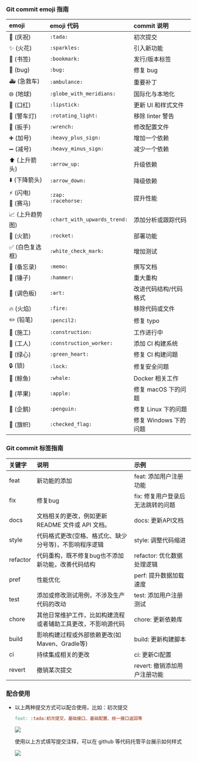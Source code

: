 ### Git commit emoji 指南

<table>
<thead>
<tr>
<th align="left">emoji</th>
<th align="left">emoji 代码</th>
<th align="left">commit 说明</th>
</tr>
</thead>
<tbody>
<tr>
<td align="left"><g-emoji class="g-emoji" alias="tada" fallback-src="https://github.githubassets.com/images/icons/emoji/unicode/1f389.png">🎉</g-emoji> (庆祝)</td>
<td align="left"><code>:tada:</code></td>
<td align="left">初次提交</td>
</tr>
<tr>
<td align="left"><g-emoji class="g-emoji" alias="sparkles" fallback-src="https://github.githubassets.com/images/icons/emoji/unicode/2728.png">✨</g-emoji> (火花)</td>
<td align="left"><code>:sparkles:</code></td>
<td align="left">引入新功能</td>
</tr>
<tr>
<td align="left"><g-emoji class="g-emoji" alias="bookmark" fallback-src="https://github.githubassets.com/images/icons/emoji/unicode/1f516.png">🔖</g-emoji> (书签)</td>
<td align="left"><code>:bookmark:</code></td>
<td align="left">发行/版本标签</td>
</tr>
<tr>
<td align="left"><g-emoji class="g-emoji" alias="bug" fallback-src="https://github.githubassets.com/images/icons/emoji/unicode/1f41b.png">🐛</g-emoji> (bug)</td>
<td align="left"><code>:bug:</code></td>
<td align="left">修复 bug</td>
</tr>
<tr>
<td align="left"><g-emoji class="g-emoji" alias="ambulance" fallback-src="https://github.githubassets.com/images/icons/emoji/unicode/1f691.png">🚑</g-emoji> (急救车)</td>
<td align="left"><code>:ambulance:</code></td>
<td align="left">重要补丁</td>
</tr>
<tr>
<td align="left"><g-emoji class="g-emoji" alias="globe_with_meridians" fallback-src="https://github.githubassets.com/images/icons/emoji/unicode/1f310.png">🌐</g-emoji> (地球)</td>
<td align="left"><code>:globe_with_meridians:</code></td>
<td align="left">国际化与本地化</td>
</tr>
<tr>
<td align="left"><g-emoji class="g-emoji" alias="lipstick" fallback-src="https://github.githubassets.com/images/icons/emoji/unicode/1f484.png">💄</g-emoji> (口红)</td>
<td align="left"><code>:lipstick:</code></td>
<td align="left">更新 UI 和样式文件</td>
</tr>
<tr>
<td align="left"><g-emoji class="g-emoji" alias="rotating_light" fallback-src="https://github.githubassets.com/images/icons/emoji/unicode/1f6a8.png">🚨</g-emoji> (警车灯)</td>
<td align="left"><code>:rotating_light:</code></td>
<td align="left">移除 linter 警告</td>
</tr>
<tr>
<td align="left"><g-emoji class="g-emoji" alias="wrench" fallback-src="https://github.githubassets.com/images/icons/emoji/unicode/1f527.png">🔧</g-emoji> (扳手)</td>
<td align="left"><code>:wrench:</code></td>
<td align="left">修改配置文件</td>
</tr>
<tr>
<td align="left"><g-emoji class="g-emoji" alias="heavy_plus_sign" fallback-src="https://github.githubassets.com/images/icons/emoji/unicode/2795.png">➕</g-emoji> (加号)</td>
<td align="left"><code>:heavy_plus_sign:</code></td>
<td align="left">增加一个依赖</td>
</tr>
<tr>
<td align="left"><g-emoji class="g-emoji" alias="heavy_minus_sign" fallback-src="https://github.githubassets.com/images/icons/emoji/unicode/2796.png">➖</g-emoji> (减号)</td>
<td align="left"><code>:heavy_minus_sign:</code></td>
<td align="left">减少一个依赖</td>
</tr>
<tr>
<td align="left"><g-emoji class="g-emoji" alias="arrow_up" fallback-src="https://github.githubassets.com/images/icons/emoji/unicode/2b06.png">⬆️</g-emoji> (上升箭头)</td>
<td align="left"><code>:arrow_up:</code></td>
<td align="left">升级依赖</td>
</tr>
<tr>
<td align="left"><g-emoji class="g-emoji" alias="arrow_down" fallback-src="https://github.githubassets.com/images/icons/emoji/unicode/2b07.png">⬇️</g-emoji> (下降箭头)</td>
<td align="left"><code>:arrow_down:</code></td>
<td align="left">降级依赖</td>
</tr>
<tr>
<td align="left"><g-emoji class="g-emoji" alias="zap" fallback-src="https://github.githubassets.com/images/icons/emoji/unicode/26a1.png">⚡️</g-emoji> (闪电)<br><g-emoji class="g-emoji" alias="racehorse" fallback-src="https://github.githubassets.com/images/icons/emoji/unicode/1f40e.png">🐎</g-emoji> (赛马)</td>
<td align="left"><code>:zap:</code><br><code>:racehorse:</code></td>
<td align="left">提升性能</td>
</tr>
<tr>
<td align="left"><g-emoji class="g-emoji" alias="chart_with_upwards_trend" fallback-src="https://github.githubassets.com/images/icons/emoji/unicode/1f4c8.png">📈</g-emoji> (上升趋势图)</td>
<td align="left"><code>:chart_with_upwards_trend:</code></td>
<td align="left">添加分析或跟踪代码</td>
</tr>
<tr>
<td align="left"><g-emoji class="g-emoji" alias="rocket" fallback-src="https://github.githubassets.com/images/icons/emoji/unicode/1f680.png">🚀</g-emoji> (火箭)</td>
<td align="left"><code>:rocket:</code></td>
<td align="left">部署功能</td>
</tr>
<tr>
<td align="left"><g-emoji class="g-emoji" alias="white_check_mark" fallback-src="https://github.githubassets.com/images/icons/emoji/unicode/2705.png">✅</g-emoji> (白色复选框)</td>
<td align="left"><code>:white_check_mark:</code></td>
<td align="left">增加测试</td>
</tr>
<tr>
<td align="left"><g-emoji class="g-emoji" alias="memo" fallback-src="https://github.githubassets.com/images/icons/emoji/unicode/1f4dd.png">📝</g-emoji> (备忘录)</td>
<td align="left"><code>:memo:</code></td>
<td align="left">撰写文档</td>
</tr>
<tr>
<td align="left"><g-emoji class="g-emoji" alias="hammer" fallback-src="https://github.githubassets.com/images/icons/emoji/unicode/1f528.png">🔨</g-emoji> (锤子)</td>
<td align="left"><code>:hammer:</code></td>
<td align="left">重大重构</td>
</tr>
<tr>
<td align="left"><g-emoji class="g-emoji" alias="art" fallback-src="https://github.githubassets.com/images/icons/emoji/unicode/1f3a8.png">🎨</g-emoji> (调色板)</td>
<td align="left"><code>:art:</code></td>
<td align="left">改进代码结构/代码格式</td>
</tr>
<tr>
<td align="left"><g-emoji class="g-emoji" alias="fire" fallback-src="https://github.githubassets.com/images/icons/emoji/unicode/1f525.png">🔥</g-emoji> (火焰)</td>
<td align="left"><code>:fire:</code></td>
<td align="left">移除代码或文件</td>
</tr>
<tr>
<td align="left"><g-emoji class="g-emoji" alias="pencil2" fallback-src="https://github.githubassets.com/images/icons/emoji/unicode/270f.png">✏️</g-emoji> (铅笔)</td>
<td align="left"><code>:pencil2:</code></td>
<td align="left">修复 typo</td>
</tr>
<tr>
<td align="left"><g-emoji class="g-emoji" alias="construction" fallback-src="https://github.githubassets.com/images/icons/emoji/unicode/1f6a7.png">🚧</g-emoji> (施工)</td>
<td align="left"><code>:construction:</code></td>
<td align="left">工作进行中</td>
</tr>
<tr>
<td align="left"><g-emoji class="g-emoji" alias="construction_worker_man" fallback-src="https://github.githubassets.com/images/icons/emoji/unicode/1f477.png">👷</g-emoji> (工人)</td>
<td align="left"><code>:construction_worker:</code></td>
<td align="left">添加 CI 构建系统</td>
</tr>
<tr>
<td align="left"><g-emoji class="g-emoji" alias="green_heart" fallback-src="https://github.githubassets.com/images/icons/emoji/unicode/1f49a.png">💚</g-emoji> (绿心)</td>
<td align="left"><code>:green_heart:</code></td>
<td align="left">修复 CI 构建问题</td>
</tr>
<tr>
<td align="left"><g-emoji class="g-emoji" alias="lock" fallback-src="https://github.githubassets.com/images/icons/emoji/unicode/1f512.png">🔒</g-emoji> (锁)</td>
<td align="left"><code>:lock:</code></td>
<td align="left">修复安全问题</td>
</tr>
<tr>
<td align="left"><g-emoji class="g-emoji" alias="whale" fallback-src="https://github.githubassets.com/images/icons/emoji/unicode/1f433.png">🐳</g-emoji> (鲸鱼)</td>
<td align="left"><code>:whale:</code></td>
<td align="left">Docker 相关工作</td>
</tr>
<tr>
<td align="left"><g-emoji class="g-emoji" alias="apple" fallback-src="https://github.githubassets.com/images/icons/emoji/unicode/1f34e.png">🍎</g-emoji> (苹果)</td>
<td align="left"><code>:apple:</code></td>
<td align="left">修复 macOS 下的问题</td>
</tr>
<tr>
<td align="left"><g-emoji class="g-emoji" alias="penguin" fallback-src="https://github.githubassets.com/images/icons/emoji/unicode/1f427.png">🐧</g-emoji> (企鹅)</td>
<td align="left"><code>:penguin:</code></td>
<td align="left">修复 Linux 下的问题</td>
</tr>
<tr>
<td align="left"><g-emoji class="g-emoji" alias="checkered_flag" fallback-src="https://github.githubassets.com/images/icons/emoji/unicode/1f3c1.png">🏁</g-emoji> (旗帜)</td>
<td align="left"><code>:checked_flag:</code></td>
<td align="left">修复 Windows 下的问题</td>
</tr>
</tbody>
</table>


### Git commit 标签指南

<table>
<thead>
<tr>
<th align="left">关键字</th>
<th align="left">说明</th>
<th align="left">示例</th>
</tr>
</thead>
<tbody>
<tr>
<td align="left">feat</td>
<td align="left">新功能的添加</td>
<td align="left">feat: 添加用户注册功能</td>
</tr>

<tr>
<td align="left">fix</td>
<td align="left">修复bug</td>
<td align="left">fix: 修复用户登录后无法跳转的问题</td>
</tr>

<tr>
<td align="left">docs</td>
<td align="left">文档相关的更改，例如更新 README 文件或 API 文档。</td>
<td align="left">docs: 更新API文档</td>
</tr>

<tr>
<td align="left">style</td>
<td align="left">代码格式更改(空格、格式化、缺少分号等)，不影响程序逻辑</td>
<td align="left">style: 调整代码缩进</td>
</tr>

<tr>
<td align="left">refactor</td>
<td align="left">代码重构，既不修复bug也不添加新功能，改善代码结构</td>
<td align="left">refactor: 优化数据处理逻辑</td>
</tr>

<tr>
<td align="left">pref</td>
<td align="left">性能优化</td>
<td align="left">perf: 提升数据加载速度</td>
</tr>

<tr>
<td align="left">test</td>
<td align="left">添加或修改测试用例，不涉及生产代码的改动</td>
<td align="left">test: 添加用户注册测试</td>
</tr>

<tr>
<td align="left">chore</td>
<td align="left">其他日常维护工作，比如构建流程或者辅助工具更改，不影响源代码</td>
<td align="left">chore: 更新依赖库</td>
</tr>

<tr>
<td align="left">build</td>
<td align="left">影响构建过程或外部依赖更改(如Maven、Gradle等)</td>
<td align="left">build: 更新构建脚本</td>
</tr>

<tr>
<td align="left">ci</td>
<td align="left">持续集成相关的更改</td>
<td align="left">ci: 更新CI配置</td>
</tr>

<tr>
<td align="left">revert</td>
<td align="left">撤销某次提交</td>
<td align="left">revert: 撤销添加用户注册功能</td>
</tr>

</tbody>

</table>

### 配合使用

- 以上两种提交方式可以配合使用，比如：初次提交

  ```makefile
  feat: :tada:初次提交，基础接口、基础配置、统一接口返回等
  ```

  ![](https://img-1259707064.cos.ap-beijing.myqcloud.com/202504031428023.png)

  使用以上方式填写提交注释，可以在 github 等代码托管平台展示如何样式

  ![](https://img-1259707064.cos.ap-beijing.myqcloud.com/202504031430264.png)

  ​